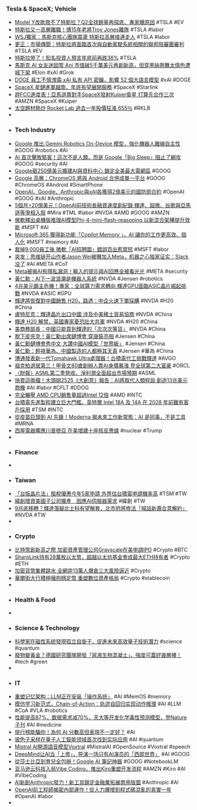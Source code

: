 ### Tesla & SpaceX; Vehicle
- [Model Y改款救不了特斯拉？Q2全球銷量再探底、專家曝原因](https://www.technice.com.tw/technology/autosystem/182681/) #TSLA #EV
- [特斯拉又一高層離職！傳15年老將Troy Jones離隊](https://news.cnyes.com/news/id/6065811) #TSLA #labor
- [WSJ獨家：馬斯克核心團隊震盪 特斯拉高層接連走人](https://www.worldjournal.com/wj/story/121477/8874855) #TSLA #labor
- [更正：市場傳聞：特斯拉將面臨首次與自動駕駛系統相關的聯邦陪審團審判](https://news.futunn.com/hk/post/59222061/correction-market-chatter-tesla-to-face-first-ever-federal-jury) #TSLA #EV
- [特斯拉慘了！知名投資人預言年底前再跌36%](https://news.cnyes.com/news/id/6065749) #TSLA
- [馬斯克 AI 女友迷因幣 Ani 市值破5千萬美元再創新高，但穿黑絲熱舞太情色遭喊下架](https://www.blocktempo.com/the-market-value-of-meme-coin-ani-exceeds-50-million-us-dollars-setting-a-new-record/) #Elon #xAI #Grok
- [DOGE 員工不慎洩露 xAI 私有 API 密鑰，影響 52 個大語言模型](https://infosecu.technews.tw/2025/07/16/doge-staffer-published-secret-xai-key-to-dozens-of-ai-models/) #xAI #DOGE
- [SpaceX 星鏈進軍越南，年底有望展開服務](https://technews.tw/2025/07/16/starlink-vietnam/) #SpaceX #Starlink
- [趕FCC進度表！亞馬遜靠對手SpaceX發射Kuiper衛星 打算先合作三次](https://news.cnyes.com/news/id/6066467) #AMZN #SpaceX #Kuiper
- [太空題材熱炒 Rocket Lab 過去一年股價狂漲 655％](https://finance.technews.tw/2025/07/15/rocket-lab-stock-price-has-soared-655percent-in-the-past-year/) #RKLB
-
- ### Tech Industry
- [Google 推出 Gemini Robotics On-Device 模型，強化機器人離線自主性](https://technews.tw/2025/07/16/gemini-robotics-on-device/) #GOOG #robotics #AI
- [AI 首次擊敗駭客！這次不是人類，而是 Google「Big Sleep」阻止了網攻](https://infosecu.technews.tw/2025/07/16/google-big-sleep/) #GOOG #security #AI
- [Google砸250億美元擴建AI與資料中心 鎖定全美最大電網區](https://news.cnyes.com/news/id/6065595) #GOOG
- [Google 高層：ChromeOS 將與 Android 合併成單一平台](https://technews.tw/2025/07/16/google-is-combining-chrome-os-and-android-into-a-single-platform/) #GOOG #ChromeOS #Android #SmartPhone
- [OpenAI、Google、Anthropic與xAI各獲得2億美元的國防部合約](https://www.carture.com.tw/opinion/article/36695-馬斯克預告Tesla今年最精彩的展演，難道會是Roadster亮相還是死灰復燃的入門車？) #OpenAI #GOOG #xAI #Anthropic
- [5個月=20億美元！OpenAI前技術長融資速度創紀錄 輝達、超微、谷歌與亞馬遜等爭相入股](https://news.cnyes.com/news/id/6066272) #Mira #TML #labor #NVDA #AMD #GOOG #AMZN
- [微軟釋出桌機版推理AI模型Phi-4-mini-flash-reasoning 以新混合架構提升效能](https://www.ithome.com.tw/news/170082) #MSFT #AI
- [Microsoft 365 獲得新功能「Copilot Memory 」，AI 讓你的工作更高效、個人化](https://www.koc.com.tw/archives/606544) #MSFT #memory #AI
- [裁掉9,000員工後 微軟「AI招聘圖」錯誤百出惹眾怒](https://www.technice.com.tw/issues/ai/182587/) #MSFT #labor
- [突发｜思维链开山作者Jason Wei被曝加入Meta，机器之心独家证实：Slack没了](https://www.jiqizhixin.com/articles/2025-07-16-2) #AI #META #CoT
- [Meta被揭AI有隱私漏洞！輸入的提示與AI回應全被看光光](https://news.cnyes.com/news/id/6065991) #META #security
- [黃仁勳：AI下一波浪潮是機器人系統](https://news.cnyes.com/news/id/6066658) #NVDA #Jensen #robotics
- [4兆美元霸主危機！專家：全球算力需求轉向 輝達GPU面臨ASIC晶片崛起挑戰](https://news.cnyes.com/news/id/6065753) #NVDA #ASIC #GPU
- [輝達將恢復對中國銷售 H20，路透：中企火速下單採購](https://technews.tw/2025/07/16/nvidias-resumption-of-ai-chips-to-china-is-part-of-rare-earths-talks/) #NVDA #H20 #China
- [盧特尼克：輝達晶片出口中國 涉及中美稀土貿易協商](https://news.cnyes.com/news/id/6065985) #NVDA #China
- [輝達 H20 解禁，英國專家憂恐壯大共軍](https://technews.tw/2025/07/16/trumps-nvidia-u-turn-will-boost-chinese-military/) #NVDA #H20 #China
- [美商務部長：中國只能買到輝達的「次次次等貨」](https://news.cnyes.com/news/id/6065879) #NVDA #China
- [脫下皮夾克！黃仁勳出席鏈博會 穿唐裝亮相](https://news.cnyes.com/news/id/6066542) #Jensen #China
- [黃仁勳鏈博會秀中文 大讚中國AI模型「世界級」](https://news.cnyes.com/news/id/6066514) #Jensen #China
- [黃仁勳：輕視華為、中國製造的人都極其天真](https://news.cnyes.com/news/id/6066975) #Jensen #華為 #China
- [博通發表新一代Tomahawk Ultra處理器！台積電代工挑戰輝達](https://news.cnyes.com/news/id/6066010) #AVGO
- [祖克柏退居第三！甲骨文80歲創辦人靠AI身價暴漲 登全球第二大富豪](https://news.cnyes.com/news/id/6065950) #ORCL
- [〈財報〉ASML第二季營收、淨利潤全面超出市場預期](https://news.cnyes.com/news/id/6066609) #ASML
- [快買這兩檔！木頭姐2525《大創意》報告：AI將取代人類程設 創造13兆美元商機](https://news.cnyes.com/news/id/6065928) #AI #labor #CFLT #DDOG
- [完全輾壓 AMD CPU銷售量超過Intel 12倍](https://news.xfastest.com/others/153326/amd-intel-cpu-mindfactory/) #AMD #INTC
- [台積電先進製程建立巨大門檻，英特爾 Intel 18A 及 14A 在 2028 年前難有客戶採用](https://technews.tw/2025/07/16/intel-18a-and-14a-will-not-be-adopted-by-customers-before-2028/) #TSM #INTC
- [從疫苗巨頭到 AI 先鋒！Moderna 揭未來工作新常態：AI 是同事，不是工具](https://technews.tw/2025/07/16/moderna-ai/) #MRNA
- [西屋電器響應川普號召 在美增建十座核反應爐](https://technews.tw/2025/07/16/westinghouse-electric-plans-to-build-ten-new-large-nuclear-reactors/) #nuclear #Trump
-
- ### Finance
-
- ### Taiwan
- [「台版晶片法」租稅優惠今年5家申請 外界估台積電申請機率高](https://www.technice.com.tw/issues/semicon/182590/) #TSM #TW
- [緯創增資美國子公司擴產　因應AI伺服器需求](https://www.cna.com.tw/news/afe/202507160245.aspx) #緯創 #TW
- [9月底移轉？輝達落腳北士科有望解套，北市府將修法「喊話新壽合意解約」](https://www.gvm.com.tw/article/122757) #NVDA #TW
-
- ### Crypto
- [比特幣創新高之際 加密資產管理公司Grayscale在美申請IPO](https://news.cnyes.com/news/id/6065042) #Crypto #BTC
- [SharpLink持有28萬枚以太幣，超越以太坊基金會成最大ETH持有者](https://abmedia.io/sharplink-becomes-largest-eth-holder-than-ef) #Crypto #ETH
- [加密貨幣集體跳水 全網逾13萬人爆倉三大風險逼近](https://news.cnyes.com/news/id/6066587) #Crypto
- [華爾街大行積極擁抱穩定幣 重塑數位資產格局](https://news.cnyes.com/news/id/6066706) #Crypto #stablecoin
-
- ### Health & Food
-
- ### Science & Technology
- [科學家在磁性系統發現孤立自旋子，促進未來高效量子技術潛力](https://technews.tw/2025/07/15/solitary-lonely-spinon-magnetic-systems/) #science #quantum
- [廢物變黃金？德國研究團隊開發「尿液生物混凝土」，強度可蓋好幾層樓！](https://www.techbang.com/posts/124325-urine-bio-concrete-german-research) #tech #green
-
- ### IT
- [重塑记忆架构：LLM正在安装「操作系统」](https://www.jiqizhixin.com/articles/2025-07-16-4) #AI #MemOS #memory
- [模仿学习新范式，Chain-of-Action：轨迹自回归实现动作推理](https://www.jiqizhixin.com/articles/2025-07-16) #AI #LLM #CoA #VLA #robotics
- [性能提高87%，数据需求减70%，天大等开发化学毒性预测模型，登Nature子刊](https://www.jiqizhixin.com/articles/2025-07-16-14) #AI #medicine
- [排行榜能騙你！為何 AI 分數高但表現不一定好？](https://technews.tw/2025/07/16/why-does-ai-have-high-scores-but-not-necessarily-good-performance/) #AI
- [玻色子采样在量子人工智能领域首次找到实际应用](https://www.jiqizhixin.com/articles/2025-07-16-8) #AI #quantum
- [Mistral AI開源語音模型Voxtral](https://www.ithome.com.tw/news/170077) #MistralAI #OpenSource #Voxtral #speech
- [DeepMind让AI当「上帝」，导演一场只有AI演员的「西部世界」](https://www.jiqizhixin.com/articles/2025-07-16-5) #AI #GOOG
- [從莎士比亞到育兒全包辦！Google AI 筆記神器](https://agirls.aotter.net/post/64145) #GOOG #NotebookLM
- [亚马逊云科技入局Vibe Coding，推出Kiro重塑开发流程](https://www.jiqizhixin.com/articles/2025-07-16-10) #AMZN #Kiro #AI #VibeCoding
- [AI新創Anthropic發力！新工具鎖定金融業拓展商用版圖](https://news.cnyes.com/news/id/6065611) #Anthropic #AI
- [OpenAI前工程師揭密內部運作！從人力爆增到程式碼混亂的真實一年](https://news.cnyes.com/news/id/6065994) #OpenAI #labor
-
